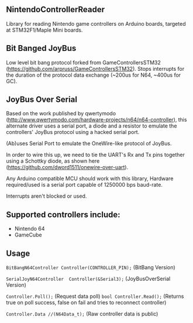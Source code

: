 ## NintendoControllerReader
Library for reading Nintendo game controllers on Arduino boards, targeted at STM32F1/Maple Mini boards.

## Bit Banged JoyBus
Low level bit bang protocol forked from GameControllersSTM32 (https://github.com/arpruss/GameControllersSTM32).
Stops interrupts for the duration of the protocol data exchange (~200us for N64, ~400us for GC).

## JoyBus Over Serial
Based on the work published by qwertymodo (http://www.qwertymodo.com/hardware-projects/n64/n64-controller), this alternate driver uses a serial port, a diode and a resistor to emulate the controllers' JoyBus protocol using a hacked serial port.

(Ab)uses Serial Port to emulate the OneWire-like protocol of JoyBus.

In order to wire this up, we need to tie the UART's Rx and Tx pins together using a Schottky diode, as shown here (https://github.com/dword1511/onewire-over-uart).

Any Arduino compatible MCU should work with this library, Hardware required/used is a serial port capable of 1250000 bps baud-rate. 

Interrupts aren't blocked or used.


## Supported controllers include:
  * Nintendo 64
  * GameCube


## Usage  
`BitBangN64Controller Controller(CONTROLLER_PIN);` (BitBang Version)

`SerialJoyN64Controller  Controller(&Serial3);` (JoyBusOverSerial Version)

`Controller.Poll();` (Request data poll)
`bool Controller.Read();` (Returns true on poll success, false on fail and tries to reconnect controller)

`Controller.Data //(N64Data_t);` (Raw controller data is public)
